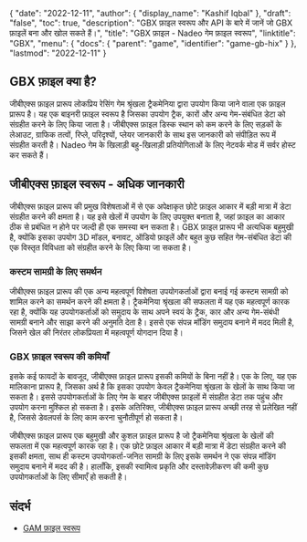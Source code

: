 {
  "date": "2022-12-11",
  "author": {
    "display_name": "Kashif Iqbal"
},
  "draft": "false",
  "toc": true,
  "description": "GBX फ़ाइल स्वरूप और API के बारे में जानें जो GBX फ़ाइलें बना और खोल सकते हैं।",
  "title": "GBX फ़ाइल - Nadeo गेम फ़ाइल स्वरूप",
  "linktitle": "GBX",
  "menu": {
    "docs": {
      "parent": "game",
      "identifier": "game-gb-hix"
}
},
  "lastmod": "2022-12-11"
}

## GBX फ़ाइल क्या है?

जीबीएक्स फ़ाइल प्रारूप लोकप्रिय रेसिंग गेम श्रृंखला ट्रैकमेनिया द्वारा उपयोग किया जाने वाला एक फ़ाइल प्रारूप है। यह एक बाइनरी फ़ाइल स्वरूप है जिसका उपयोग ट्रैक, कारों और अन्य गेम-संबंधित डेटा को संग्रहीत करने के लिए किया जाता है। जीबीएक्स फ़ाइल डिस्क स्थान को कम करने के लिए सड़कों के लेआउट, ग्राफिक तत्वों, रिप्ले, परिदृश्यों, प्लेयर जानकारी के साथ इस जानकारी को संपीड़ित रूप में संग्रहीत करती है। Nadeo गेम के खिलाड़ी बहु-खिलाड़ी प्रतियोगिताओं के लिए नेटवर्क मोड में सर्वर होस्ट कर सकते हैं।

## जीबीएक्स फ़ाइल स्वरूप - अधिक जानकारी

जीबीएक्स फ़ाइल प्रारूप की प्रमुख विशेषताओं में से एक अपेक्षाकृत छोटे फ़ाइल आकार में बड़ी मात्रा में डेटा संग्रहीत करने की क्षमता है। यह इसे खेलों में उपयोग के लिए उपयुक्त बनाता है, जहां फ़ाइल का आकार ठीक से प्रबंधित न होने पर जल्दी ही एक समस्या बन सकता है। GBX फ़ाइल प्रारूप भी अत्यधिक बहुमुखी है, क्योंकि इसका उपयोग 3D मॉडल, बनावट, ऑडियो फ़ाइलें और बहुत कुछ सहित गेम-संबंधित डेटा की एक विस्तृत विविधता को संग्रहीत करने के लिए किया जा सकता है।

### कस्टम सामग्री के लिए समर्थन

जीबीएक्स फ़ाइल प्रारूप की एक अन्य महत्वपूर्ण विशेषता उपयोगकर्ताओं द्वारा बनाई गई कस्टम सामग्री को शामिल करने का समर्थन करने की क्षमता है। ट्रैकमेनिया श्रृंखला की सफलता में यह एक महत्वपूर्ण कारक रहा है, क्योंकि यह उपयोगकर्ताओं को समुदाय के साथ अपने स्वयं के ट्रैक, कार और अन्य गेम-संबंधी सामग्री बनाने और साझा करने की अनुमति देता है। इससे एक संपन्न मॉडिंग समुदाय बनाने में मदद मिली है, जिसने खेल की निरंतर लोकप्रियता में महत्वपूर्ण योगदान दिया है।

### GBX फ़ाइल स्वरूप की कमियाँ

इसके कई फायदों के बावजूद, जीबीएक्स फ़ाइल प्रारूप इसकी कमियों के बिना नहीं है। एक के लिए, यह एक मालिकाना प्रारूप है, जिसका अर्थ है कि इसका उपयोग केवल ट्रैकमेनिया श्रृंखला के खेलों के साथ किया जा सकता है। इससे उपयोगकर्ताओं के लिए गेम के बाहर जीबीएक्स फ़ाइलों में संग्रहीत डेटा तक पहुंच और उपयोग करना मुश्किल हो सकता है। इसके अतिरिक्त, जीबीएक्स फ़ाइल प्रारूप अच्छी तरह से प्रलेखित नहीं है, जिससे डेवलपर्स के लिए काम करना चुनौतीपूर्ण हो सकता है।

जीबीएक्स फ़ाइल प्रारूप एक बहुमुखी और कुशल फ़ाइल प्रारूप है जो ट्रैकमेनिया श्रृंखला के खेलों की सफलता में एक महत्वपूर्ण कारक रहा है। एक छोटे फ़ाइल आकार में बड़ी मात्रा में डेटा संग्रहीत करने की इसकी क्षमता, साथ ही कस्टम उपयोगकर्ता-जनित सामग्री के लिए इसके समर्थन ने एक संपन्न मॉडिंग समुदाय बनाने में मदद की है। हालाँकि, इसकी स्वामित्व प्रकृति और दस्तावेज़ीकरण की कमी कुछ उपयोगकर्ताओं के लिए सीमाएँ हो सकती है।

## संदर्भ

* [GAM फ़ाइल स्वरूप](https://gibberlings3.github.io/iesdp/file_formats/ie_formats/gam_v2.0.htm#GAMEV2_0_Stored)
